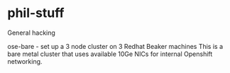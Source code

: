 # phil-stuff
General hacking

ose-bare - set up a 3 node cluster on 3 Redhat Beaker machines
           This is a bare metal cluster that uses available 10Ge
           NICs for internal Openshift networking. 
